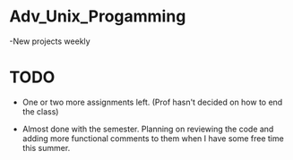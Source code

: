 # Adv_Unix_Progamming


-New projects weekly

# TODO #

- One or two more assignments left. (Prof hasn't decided on how to end the class)

- Almost done with the semester. Planning on reviewing the code and adding more functional comments to them when I have some free time this summer.






